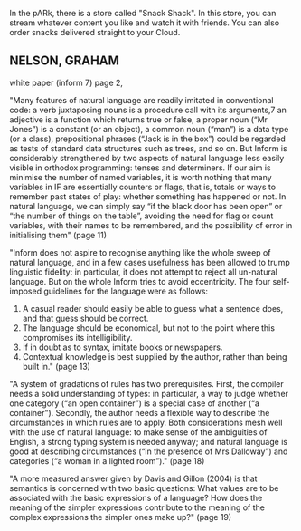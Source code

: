 In the pARk, there is a store called "Snack Shack". In this store, you can stream whatever content you like and watch it with friends. You can also order snacks delivered straight to your Cloud.

NELSON, GRAHAM
---
white paper (inform 7)
page 2,

"Many features of natural language are readily imitated in conventional code: a verb
juxtaposing nouns is a procedure call with its arguments,7
 an adjective is a function which
returns true or false, a proper noun (“Mr Jones”) is a constant (or an object), a common
noun (“man”) is a data type (or a class), prepositional phrases (“Jack is in the box”) could
be regarded as tests of standard data structures such as trees, and so on. But Inform is
considerably strengthened by two aspects of natural language less easily visible in orthodox
programming: tenses and determiners.
If our aim is minimise the number of named variables, it is worth nothing that many
variables in IF are essentially counters or flags, that is, totals or ways to remember past
states of play: whether something has happened or not. In natural language, we can simply
say “if the black door has been open” or “the number of things on the table”, avoiding the
need for flag or count variables, with their names to be remembered, and the possibility
of error in initialising them"
(page 11)

"Inform does not aspire to recognise anything like the whole sweep of natural language,
and in a few cases usefulness has been allowed to trump linguistic fidelity: in particular, it
does not attempt to reject all un-natural language. But on the whole Inform tries to avoid
eccentricity. The four self-imposed guidelines for the language were as follows:
1. A casual reader should easily be able to guess what a sentence does, and that guess
should be correct.
2. The language should be economical, but not to the point where this compromises
its intelligibility.
3. If in doubt as to syntax, imitate books or newspapers.
4. Contextual knowledge is best supplied by the author, rather than being built in."
(page 13)

"A system of gradations of rules has two prerequisites. First, the compiler needs a solid
understanding of types: in particular, a way to judge whether one category (“an open
container”) is a special case of another (“a container”). Secondly, the author needs a flexible
way to describe the circumstances in which rules are to apply. Both considerations mesh
well with the use of natural language: to make sense of the ambiguities of English, a strong
typing system is needed anyway; and natural language is good at describing circumstances
(“in the presence of Mrs Dalloway”) and categories (“a woman in a lighted room”)."
(page 18)

"A more measured answer given by Davis and Gillon (2004) is that semantics is concerned
with two basic questions:
What values are to be associated with the basic expressions of a language? How does
the meaning of the simpler expressions contribute to the meaning of the complex
expressions the simpler ones make up?" (page 19)